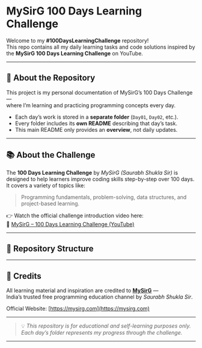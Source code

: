 # MySirG 100 Days Learning Challenge

Welcome to my **#100DaysLearningChallenge** repository!  
This repo contains all my daily learning tasks and code solutions inspired by the **MySirG 100 Days Learning Challenge** on YouTube.

---

## 🎯 About the Repository
This project is my personal documentation of MySirG’s 100 Days Challenge —  
where I’m learning and practicing programming concepts every day.  

- Each day’s work is stored in a **separate folder** (`Day01`, `Day02`, etc.).  
- Every folder includes its **own README** describing that day’s task.  
- This main README only provides an **overview**, not daily updates.  

---

## 📚 About the Challenge
The **100 Days Learning Challenge** by *MySirG (Saurabh Shukla Sir)* is designed to help learners improve coding skills step-by-step over 100 days.  
It covers a variety of topics like:
> Programming fundamentals, problem-solving, data structures, and project-based learning.

👉 Watch the official challenge introduction video here:  
🎥 [MySirG – 100 Days Learning Challenge (YouTube)](https://youtu.be/RC02-X-R30A?si=MOETuc5wUxUXULrw)

---

## 🧭 Repository Structure

---

## 🙏 Credits
All learning material and inspiration are credited to **[MySirG](https://www.youtube.com/@mysirg)** —  
India’s trusted free programming education channel by *Saurabh Shukla Sir*.  

Official Website: [https://mysirg.com](https://mysirg.com)

---

> 💡 *This repository is for educational and self-learning purposes only. Each day’s folder represents my progress through the challenge.*

---
